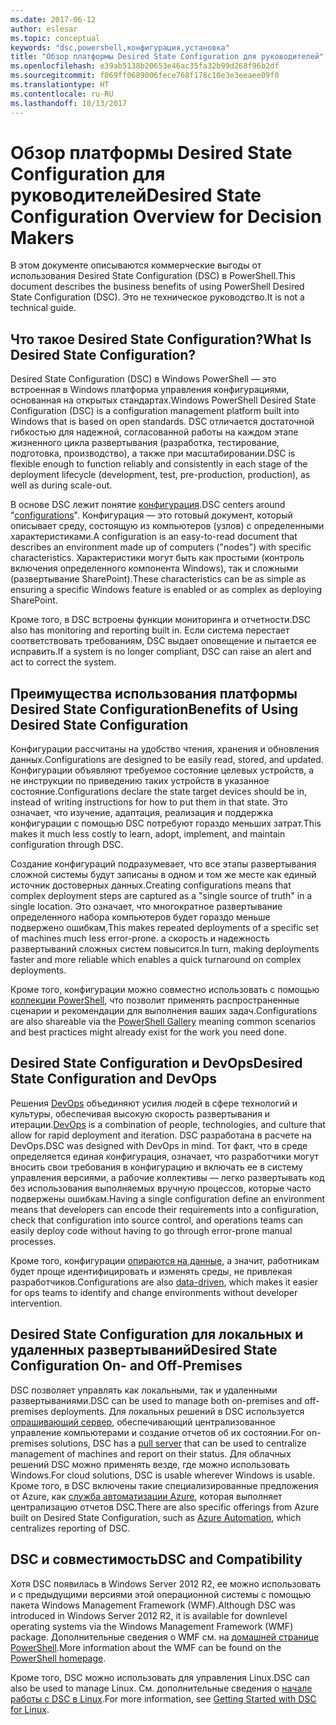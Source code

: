 ```yaml
---
ms.date: 2017-06-12
author: eslesar
ms.topic: conceptual
keywords: "dsc,powershell,конфигурация,установка"
title: "Обзор платформы Desired State Configuration для руководителей"
ms.openlocfilehash: e39ab5138b20653e46ac35fa32b99d268f96b2df
ms.sourcegitcommit: f069ff0689006fece768f178c10e3e3eeaee09f0
ms.translationtype: HT
ms.contentlocale: ru-RU
ms.lasthandoff: 10/13/2017
---
```

# <a name="desired-state-configuration-overview-for-decision-makers"></a><span data-ttu-id="ff0f8-103">Обзор платформы Desired State Configuration для руководителей</span><span class="sxs-lookup"><span data-stu-id="ff0f8-103">Desired State Configuration Overview for Decision Makers</span></span>

<span data-ttu-id="ff0f8-104">В этом документе описываются коммерческие выгоды от использования Desired State Configuration (DSC) в PowerShell.</span><span class="sxs-lookup"><span data-stu-id="ff0f8-104">This document describes the business benefits of using PowerShell Desired State Configuration (DSC).</span></span> <span data-ttu-id="ff0f8-105">Это не техническое руководство.</span><span class="sxs-lookup"><span data-stu-id="ff0f8-105">It is not a technical guide.</span></span>

## <a name="what-is-desired-state-configuration"></a><span data-ttu-id="ff0f8-106">Что такое Desired State Configuration?</span><span class="sxs-lookup"><span data-stu-id="ff0f8-106">What Is Desired State Configuration?</span></span>

<span data-ttu-id="ff0f8-107">Desired State Configuration (DSC) в Windows PowerShell — это встроенная в Windows платформа управления конфигурациями, основанная на открытых стандартах.</span><span class="sxs-lookup"><span data-stu-id="ff0f8-107">Windows PowerShell Desired State Configuration (DSC) is a configuration management platform built into Windows that is based on open standards.</span></span> <span data-ttu-id="ff0f8-108">DSC отличается достаточной гибкостью для надежной, согласованной работы на каждом этапе жизненного цикла развертывания (разработка, тестирование, подготовка, производство), а также при масштабировании.</span><span class="sxs-lookup"><span data-stu-id="ff0f8-108">DSC is flexible enough to function reliably and consistently in each stage of the deployment lifecycle (development, test, pre-production, production), as well as during scale-out.</span></span> 

<span data-ttu-id="ff0f8-109">В основе DSC лежит понятие [конфигурация](https://msdn.microsoft.com/en-us/powershell/dsc/configurations).</span><span class="sxs-lookup"><span data-stu-id="ff0f8-109">DSC centers around "[configurations](https://msdn.microsoft.com/en-us/powershell/dsc/configurations)".</span></span>
<span data-ttu-id="ff0f8-110">Конфигурация — это готовый документ, который описывает среду, состоящую из компьютеров (узлов) с определенными характеристиками.</span><span class="sxs-lookup"><span data-stu-id="ff0f8-110">A configuration is an easy-to-read document that describes an environment made up of computers ("nodes") with specific characteristics.</span></span> <span data-ttu-id="ff0f8-111">Характеристики могут быть как простыми (контроль включения определенного компонента Windows), так и сложными (развертывание SharePoint).</span><span class="sxs-lookup"><span data-stu-id="ff0f8-111">These characteristics can be as simple as ensuring a specific Windows feature is enabled or as complex as deploying SharePoint.</span></span> 

<span data-ttu-id="ff0f8-112">Кроме того, в DSC встроены функции мониторинга и отчетности.</span><span class="sxs-lookup"><span data-stu-id="ff0f8-112">DSC also has monitoring and reporting built in.</span></span> <span data-ttu-id="ff0f8-113">Если система перестает соответствовать требованиям, DSC выдает оповещение и пытается ее исправить.</span><span class="sxs-lookup"><span data-stu-id="ff0f8-113">If a system is no longer compliant, DSC can raise an alert and act to correct the system.</span></span> 

## <a name="benefits-of-using-desired-state-configuration"></a><span data-ttu-id="ff0f8-114">Преимущества использования платформы Desired State Configuration</span><span class="sxs-lookup"><span data-stu-id="ff0f8-114">Benefits of Using Desired State Configuration</span></span>

<span data-ttu-id="ff0f8-115">Конфигурации рассчитаны на удобство чтения, хранения и обновления данных.</span><span class="sxs-lookup"><span data-stu-id="ff0f8-115">Configurations are designed to be easily read, stored, and updated.</span></span> <span data-ttu-id="ff0f8-116">Конфигурации объявляют требуемое состояние целевых устройств, а не инструкции по приведению таких устройств в указанное состояние.</span><span class="sxs-lookup"><span data-stu-id="ff0f8-116">Configurations declare the state target devices should be in, instead of writing instructions for how to put them in that state.</span></span> <span data-ttu-id="ff0f8-117">Это означает, что изучение, адаптация, реализация и поддержка конфигурации с помощью DSC потребуют гораздо меньших затрат.</span><span class="sxs-lookup"><span data-stu-id="ff0f8-117">This makes it much less costly to learn, adopt, implement, and maintain configuration through DSC.</span></span> 

<span data-ttu-id="ff0f8-118">Создание конфигураций подразумевает, что все этапы развертывания сложной системы будут записаны в одном и том же месте как единый источник достоверных данных.</span><span class="sxs-lookup"><span data-stu-id="ff0f8-118">Creating configurations means that complex deployment steps are captured as a "single source of truth" in a single location.</span></span> <span data-ttu-id="ff0f8-119">Это означает, что многократное развертывание определенного набора компьютеров будет гораздо меньше подвержено ошибкам,</span><span class="sxs-lookup"><span data-stu-id="ff0f8-119">This makes repeated deployments of a specific set of machines much less error-prone.</span></span> <span data-ttu-id="ff0f8-120">а скорость и надежность развертываний сложных систем повысится.</span><span class="sxs-lookup"><span data-stu-id="ff0f8-120">In turn, making deployments faster and more reliable which enables a quick turnaround on complex deployments.</span></span>

<span data-ttu-id="ff0f8-121">Кроме того, конфигурации можно совместно использовать с помощью [коллекции PowerShell](https://powershellgallery.com), что позволит применять распространенные сценарии и рекомендации для выполнения ваших задач.</span><span class="sxs-lookup"><span data-stu-id="ff0f8-121">Configurations are also shareable via the [PowerShell Gallery](https://powershellgallery.com) meaning common scenarios and best practices might already exist for the work you need done.</span></span>


## <a name="desired-state-configuration-and-devops"></a><span data-ttu-id="ff0f8-122">Desired State Configuration и DevOps</span><span class="sxs-lookup"><span data-stu-id="ff0f8-122">Desired State Configuration and DevOps</span></span>

<span data-ttu-id="ff0f8-123">Решения [DevOps](http://blogs.technet.com/b/ashleymcglone/archive/2015/11/20/devops-for-n00bs-ie-windows-people.aspx) объединяют усилия людей в сфере технологий и культуры, обеспечивая высокую скорость развертывания и итерации.</span><span class="sxs-lookup"><span data-stu-id="ff0f8-123">[DevOps](http://blogs.technet.com/b/ashleymcglone/archive/2015/11/20/devops-for-n00bs-ie-windows-people.aspx) is a combination of people, technologies, and culture that allow for rapid deployment and iteration.</span></span> <span data-ttu-id="ff0f8-124">DSC разработана в расчете на DevOps.</span><span class="sxs-lookup"><span data-stu-id="ff0f8-124">DSC was designed with DevOps in mind.</span></span> <span data-ttu-id="ff0f8-125">Тот факт, что в среде определяется единая конфигурация, означает, что разработчики могут вносить свои требования в конфигурацию и включать ее в систему управления версиями, а рабочие коллективы — легко развертывать код без использования выполняемых вручную процессов, которые часто подвержены ошибкам.</span><span class="sxs-lookup"><span data-stu-id="ff0f8-125">Having a single configuration define an environment means that developers can encode their requirements into a configuration, check that configuration into source control, and operations teams can easily deploy code without having to go through error-prone manual processes.</span></span> 

<span data-ttu-id="ff0f8-126">Кроме того, конфигурации [опираются на данные](https://msdn.microsoft.com/en-us/powershell/dsc/configdata), а значит, работникам будет проще идентифицировать и изменять среды, не привлекая разработчиков.</span><span class="sxs-lookup"><span data-stu-id="ff0f8-126">Configurations are also [data-driven](https://msdn.microsoft.com/en-us/powershell/dsc/configdata), which makes it easier for ops teams to identify and change environments without developer intervention.</span></span> 

## <a name="desired-state-configuration-on--and-off-premises"></a><span data-ttu-id="ff0f8-127">Desired State Configuration для локальных и удаленных развертываний</span><span class="sxs-lookup"><span data-stu-id="ff0f8-127">Desired State Configuration On- and Off-Premises</span></span>

<span data-ttu-id="ff0f8-128">DSC позволяет управлять как локальными, так и удаленными развертываниями.</span><span class="sxs-lookup"><span data-stu-id="ff0f8-128">DSC can be used to manage both on-premises and off-premises deployments.</span></span> <span data-ttu-id="ff0f8-129">Для локальных решений в DSC используется [опрашивающий сервер](https://msdn.microsoft.com/en-us/powershell/dsc/pullserver), обеспечивающий централизованное управление компьютерами и создание отчетов об их состоянии.</span><span class="sxs-lookup"><span data-stu-id="ff0f8-129">For on-premises solutions, DSC has a [pull server](https://msdn.microsoft.com/en-us/powershell/dsc/pullserver) that can be used to centralize management of machines and report on their status.</span></span> <span data-ttu-id="ff0f8-130">Для облачных решений DSC можно применять везде, где можно использовать Windows.</span><span class="sxs-lookup"><span data-stu-id="ff0f8-130">For cloud solutions, DSC is usable wherever Windows is usable.</span></span> <span data-ttu-id="ff0f8-131">Кроме того, в DSC включены такие специализированные предложения от Azure, как [служба автоматизации Azure](https://azure.microsoft.com/en-us/documentation/services/automation/), которая выполняет централизацию отчетов DSC.</span><span class="sxs-lookup"><span data-stu-id="ff0f8-131">There are also specific offerings from Azure built on Desired State Configuration, such as [Azure Automation](https://azure.microsoft.com/en-us/documentation/services/automation/), which centralizes reporting of DSC.</span></span> 

## <a name="dsc-and-compatibility"></a><span data-ttu-id="ff0f8-132">DSC и совместимость</span><span class="sxs-lookup"><span data-stu-id="ff0f8-132">DSC and Compatibility</span></span>

<span data-ttu-id="ff0f8-133">Хотя DSC появилась в Windows Server 2012 R2, ее можно использовать и с предыдущими версиями этой операционной системы с помощью пакета Windows Management Framework (WMF).</span><span class="sxs-lookup"><span data-stu-id="ff0f8-133">Although DSC was introduced in Windows Server 2012 R2, it is available for downlevel operating systems via the Windows Management Framework (WMF) package.</span></span> <span data-ttu-id="ff0f8-134">Дополнительные сведения о WMF см. на [домашней странице PowerShell](https://msdn.microsoft.com/en-us/powershell/).</span><span class="sxs-lookup"><span data-stu-id="ff0f8-134">More information about the WMF can be found on the [PowerShell homepage](https://msdn.microsoft.com/en-us/powershell/).</span></span> 

<span data-ttu-id="ff0f8-135">Кроме того, DSC можно использовать для управления Linux.</span><span class="sxs-lookup"><span data-stu-id="ff0f8-135">DSC can also be used to manage Linux.</span></span> <span data-ttu-id="ff0f8-136">См. дополнительные сведения о [начале работы с DSC в Linux](https://msdn.microsoft.com/en-us/powershell/dsc/lnxgettingstarted).</span><span class="sxs-lookup"><span data-stu-id="ff0f8-136">For more information, see [Getting Started with DSC for Linux](https://msdn.microsoft.com/en-us/powershell/dsc/lnxgettingstarted).</span></span>


